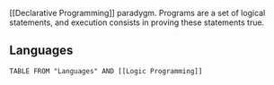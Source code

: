 [[Declarative Programming]] paradygm.
Programs are a set of logical statements, and execution consists in proving these statements true.

## Languages

```dataview
TABLE FROM "Languages" AND [[Logic Programming]]
```
